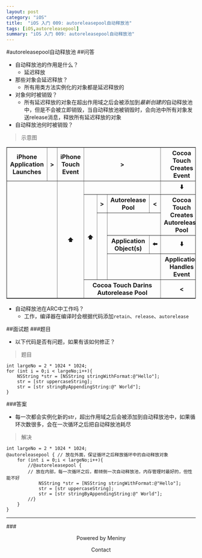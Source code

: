 ```yaml
---
layout: post
category: "iOS"
title:  "iOS 入门 009: autoreleasepool自动释放池"
tags: [iOS,autoreleasepool]
summary: "iOS 入门 009: autoreleasepool自动释放池"
---
```

#autoreleasepool自动释放池
##问答
* 自动释放池的作用是什么？  
	* 延迟释放  
* 那些对象会延迟释放？  
	* 所有用类方法实例化的对象都是延迟释放的  
* 对象何时被销毁？  
	* 所有延迟释放的对象在超出作用域之后会被添加到*最新创建的*自动释放池中，但是不会被立即销毁，当自动释放池被销毁时，会向池中所有对象发送release消息，释放所有延迟释放的对象  
* 自动释放池何时被销毁？  

>示意图

<table border="1" class="table table-bordered table-striped table-condensed">
<tr>
<th>iPhone Application Launches</th>
<th>></th>
<th>iPhone Touch Event</th>
<th rowspan="1" colspan="6">></th>
<th>Cocoa Touch Creates Event</th>
<th>></th>
<th>Event Object</th>
</tr>

<tr>
<th rowspan="6" colspan="2"></th>
<th rowspan="6" colspan="1">⬆️</th>
<th rowspan="1" colspan="6"></th>
<th>⬇️</th>
<th rowspan="4" colspan="1"></th>
<th rowspan="4" colspan="1">⬇️</th>
</tr>

<tr>
<th rowspan="4" colspan="1">⬆️</th>
<th>></th>
<th rowspan="1" colspan="3">Autorelease Pool</th>
<th><</th>
<th rowspan="2" colspan="1">Cocoa Touch Creates Autorelease Pool</th>
</tr>

<tr>
<th rowspan="3" colspan="1"></th>
<th rowspan="1" colspan="4"></th>
</tr>

<tr>
<th rowspan="1" colspan="3">Application Object(s)</th>
<th>⬅️</th>
<th>⬇️</th>
</tr>

<tr>
<th rowspan="1" colspan="4"></th>
<th>Application Handles Event</th>
<th rowspan="1" colspan="2"><</th>
</tr>

<tr>
<th rowspan="1" colspan="6">Cocoa Touch Darins Autorelease Pool</th>
<th><</th>
<th rowspan="1" colspan="2"></th>
</tr>
</table>

* 自动释放池在ARC中工作吗？  
	* 工作，编译器在编译时会根据代码添加`retain`、`release`、`autorelease`  

##面试题
###题目
* 以下代码是否有问题，如果有该如何修正？  

>题目

	int largeNo = 2 * 1024 * 1024;
	for (int i = 0;i < largeNo;i++){
		NSString *str = [NSString stringWithFormat:@"Hello"];
		str = [str uppercaseString];
		str = [str stringByAppendingString:@" World"];
	}


###答案
* 每一次都会实例化新的str，超出作用域之后会被添加到自动释放池中，如果循环次数很多，会在一次循环之后把自动释放池耗尽  

>解决

	int largeNo = 2 * 1024 * 1024;
	@autoreleasepool { // 放在外面，保证循环之后释放循环中的自动释放对象
		for (int i = 0;i < largeNo;i++){
			//@autoreleasepool { 
			// 放在内部，每一次循环之后，都倾倒一次自动释放池，内存管理时最好的，但性能不好
				NSString *str = [NSString stringWithFormat:@"Hello"];
				str = [str uppercaseString];
				str = [str stringByAppendingString:@" World"];
			//}
		}
	}


***
###<center>Powered by Meniny</center>
<center>Contact <Meniny@qq.com></center>

